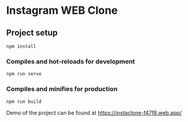 # Instagram WEB Clone


## Project setup
```
npm install
```

### Compiles and hot-reloads for development
```
npm run serve
```

### Compiles and minifies for production
```
npm run build
```

Demo of the project can be found at https://instaclone-f47f8.web.app/